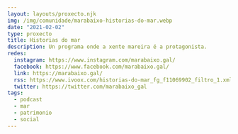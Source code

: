 ```yaml
---
layout: layouts/proxecto.njk
img: /img/comunidade/marabaixo-historias-do-mar.webp
date: "2021-02-02"
type: proxecto
title: Historias do mar
description: Un programa onde a xente mareira é a protagonista.
redes:
  instagram: https://www.instagram.com/marabaixo.gal/
  facebook: https://www.facebook.com/marabaixo.gal/
  link: https://marabaixo.gal/
  rss: https://www.ivoox.com/historias-do-mar_fg_f11069902_filtro_1.xml
  twitter: https://twitter.com/marabaixo_gal
tags:
  - podcast
  - mar
  - patrimonio
  - social
---
```

